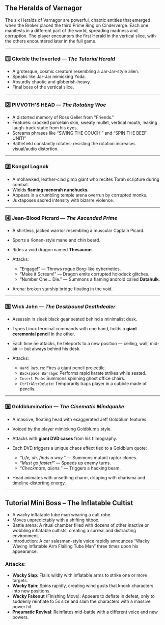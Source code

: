 ## The Heralds of Varnagor

The six Heralds of Varnagor are powerful, chaotic entities that emerged when the Broker placed the third Prime Ring on Cinderverge. Each one manifests in a different part of the world, spreading madness and corruption. The player encounters the first Herald in the vertical slice, with the others encountered later in the full game.

---

### 1️⃣ Glorble the Inverted — *The Tutorial Herald*

* A grotesque, cosmic creature resembling a Jar-Jar-style alien.
* Speaks like Jar-Jar mimicking Yoda.
* Absurdly chaotic and gibberish-heavy.
* Final boss of the vertical slice.

---

### 2️⃣ PIVVOTH’S HEAD — *The Rotating Woe*

* A distorted memory of Ross Geller from "Friends."
* Features: cracked porcelain skin, sweaty mullet, vertical mouth, leaking laugh-track static from his eyes.
* Screams phrases like “SWING THE COUCH!” and “SPIN THE BEEF UNIT!”
* Battlefield constantly rotates; resisting the rotation increases visual/audio distortion.

---

### 3️⃣ Kongol Lognok

* A mohawked, leather-clad gimp giant who recites Torah scripture during combat.
* Wields **flaming menorah nunchucks**.
* Appears in a crumbling temple arena overrun by corrupted monks.
* Juxtaposes sacred intensity with bizarre violence.

---

### 4️⃣ Jean-Blood Picrard — *The Ascended Prime*

* A shirtless, jacked warrior resembling a muscular Captain Picard.
* Sports a Konan-style mane and chin beard.
* Rides a void dragon named **Thesauron**.
* Attacks:

  * “Engage!” — Throws rogue Borg-like cybernetics.
  * “Make it Scream!” — Dragon emits corrupted holodeck glitches.
  * “Number One… Die.” — Summons a flaming android called **Datahulk**.
* Arena: broken starship bridge floating in the void.

---

### 5️⃣ Wick John — *The Deskbound Deathdealer*

* Assassin in sleek black gear seated behind a minimalist desk.
* Types Linux terminal commands with one hand, holds a **giant ceremonial pencil** in the other.
* Each time he attacks, he teleports to a new position — ceiling, wall, mid-air — but always behind his desk.
* Attacks:

  * `Hard Return`: Fires a giant pencil projectile.
  * `Backspace Barrage`: Performs rapid karate strikes while seated.
  * `Insert Mode`: Summons spinning ghost office chairs.
  * `Ctrl+Alt+Delete`: Temporarily traps player in a cubicle made of pencils.

---

### 6️⃣ Goldblumination — *The Cinematic Mindquake*

* A massive, floating head with exaggerated Jeff Goldblum features.
* Voiced by the player mimicking Goldblum’s style.
* Attacks with **giant DVD cases** from his filmography.
* Each DVD triggers a unique chaos effect tied to a Goldblum quote:

  * *“Life, uh, finds a way.”* — Summons mutant raptor clones.
  * *“Must go faster!”* — Speeds up enemy turns.
  * *“Checkmate, aliens.”* — Triggers a hacking beam.
* Head animates with unsettling charm, dripping with charisma and timeline-distorting energy.

---

## Tutorial Mini Boss – The Inflatable Cultist

* A wacky inflatable tube man wearing a cult robe.
* Moves unpredictably with a shifting hitbox.
* Battle arena: A ritual chamber filled with dozens of other inactive or wobbling inflatable cultists, creating a surreal and distracting environment.
* Introduction: A car salesman-style voice rapidly announces “Wacky Waving Inflatable Arm Flailing Tube Man” three times upon his appearance.

### Attacks:

* **Wacky Slap**: Flails wildly with inflatable arms to strike one or more targets.
* **Wacky Spin**: Spins rapidly, creating wind gusts that knock characters into new positions.
* **Wacky Fakeout** (Finishing Move): Appears to deflate in defeat, only to suddenly reinflate to 5x size and slam the characters with a massive power hit.
* **Pneumatic Revival**: Reinflates mid-battle with a different voice and new powers.
